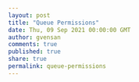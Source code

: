 ```yaml
---
layout: post
title: "Queue Permissions"
date: Thu, 09 Sep 2021 00:00:00 GMT
author: gvensan
comments: true
published: true
share: true
permalink: queue-permissions
---
```

